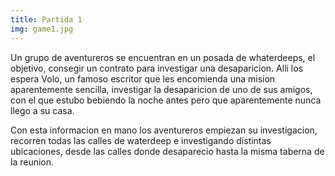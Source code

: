 ```yaml
---
title: Partida 1
img: game1.jpg
---
```


Un grupo de aventureros se encuentran en un posada de whaterdeeps, el objetivo, consegir un contrato para investigar una desaparicion. Alli los espera Volo, un famoso escritor que les encomienda una mision aparentemente sencilla, investigar la desaparicion de uno de sus amigos, con el que estubo bebiendo la noche antes pero que aparentemente nunca llego a su casa.

Con esta informacion en mano los aventureros empiezan su investigacion, recorren todas las calles de waterdeep e investigando distintas ubicaciones, desde las calles donde desaparecio hasta la misma taberna de la reunion.